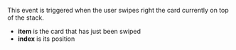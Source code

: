 This event is triggered when the user swipes right the card currently on top of the stack.

- **item** is the card that has just been swiped
- **index** is its position